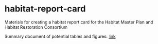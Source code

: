 # habitat-report-card

Materials for creating a habitat report card for the Habitat Master Plan and Habitat Restoration Consortium

Summary document of potential tables and figures: [link](https://tbep-tech.gitub.io/habitat-report-card/summaries.html)